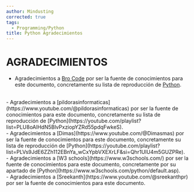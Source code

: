 ```yaml
---
author: Mindusting
corrected: true
tags:
  - Programming/Python
title: Python Agradecimientos
---
```


# AGRADECIMIENTOS

- Agradecimientos a [Bro Code](https://www.youtube.com/c/BroCodez/featured) por ser la fuente de conocimientos para este documento, concretamente su lista de reproducción de [Python](https://www.youtube.com/playlist?list=PLZPZq0r_RZOOkUQbat8LyQii36cJf2SWT).
<br>
- Agradecimientos a [pildorasinformaticas](https://www.youtube.com/@pildorasinformaticas) por ser la fuente de conocimientos para este documento, concretamente su lista de reproducción de [Python](https://youtube.com/playlist?list=PLU8oAlHdN5BlvPxziopYZRd55pdqFwkeS).
<br>
- Agradecimientos a [Dimas](https://www.youtube.com/@Dimasmas) por ser la fuente de conocimientos para este documento, concretamente su lista de reproducción de [Python](https://youtube.com/playlist?list=PLVs9JdE6ZZh112EBnYa_wCxYpbVXEXrLF&si=Qhr1UlU4m5GUZPRe).
<br>
- Agradecimientos a [W3 schools](https://www.w3schools.com/) por ser la fuente de conocimientos para este documento, concretamente por su apartado de [Python](https://www.w3schools.com/python/default.asp).
<br>
- Agradecimientos a [Sreekanth](https://www.youtube.com/@sreekanthpr) por ser la fuente de conocimientos para este documento.
